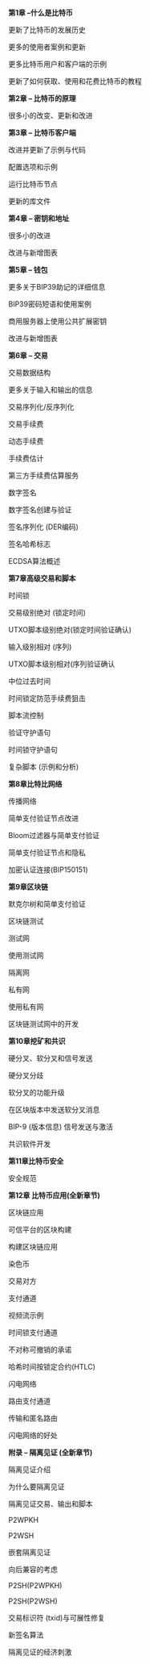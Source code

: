  **第1章 –什么是比特币**

 更新了比特币的发展历史

 更多的使用者案例和更新

 更多比特币用户和客户端的示例

 更新了如何获取、使用和花费比特币的教程

 

**第2章 – 比特币的原理**

 很多小的改变、更新和改进

 

**第3章 – 比特币客户端**

 改进并更新了示例与代码

 配置选项和示例

 运行比特币节点

 更新的库文件

 

**第4章 – 密钥和地址**

很多小的改进

改进与新增图表

 

**第5章 – 钱包**

 更多关于BIP39助记的详细信息

 BIP39密码短语和使用案例

 商用服务器上使用公共扩展密钥

改进与新增图表

 

**第6章 – 交易**

交易数据结构

更多关于输入和输出的信息

交易序列化/反序列化

交易手续费

动态手续费

手续费估计

第三方手续费估算服务

数字签名

   数字签名创建与验证

   签名序列化 (DER编码)

   签名哈希标志

  ECDSA算法概述

  

**第7章高级交易和脚本**

  时间锁

   交易级别绝对 (锁定时间)

   UTXO脚本级别绝对(锁定时间验证确认)

   输入级别相对 (序列)

   UTXO脚本级别相对(序列验证确认

 中位过去时间

 时间锁定防范手续费狙击

 脚本流控制

 验证守护语句

 时间锁守护语句

 复杂脚本 (示例和分析)

 

**第8章比特比网络**

 传播网络

 简单支付验证节点改进

 Bloom过滤器与简单支付验证

 简单支付验证节点和隐私

 加密认证连接(BIP150151)

 

**第9章区块链**

  默克尔树和简单支付验证

 区块链测试

   测试网

   使用测试网

   隔离网

   私有网

   使用私有网

 区块链测试网中的开发

 

**第10章挖矿和共识**

硬分叉、软分叉和信号发送

硬分叉分歧

软分叉的功能升级

 在区块版本中发送软分叉消息

 BIP-9 (版本信息) 信号发送与激活

 共识软件开发

 

**第11章比特币安全**

 安全规范

 

**第12章 比特币应用(全新章节)**

 区块链应用

 可信平台的区块构建

 构建区块链应用

 染色币

 交易对方

 支付通道

  视频流示例

  时间锁支付通道

  不对称可撤销的承诺

  哈希时间按锁定合约(HTLC)

 闪电网络

  路由支付通道

  传输和匿名路由

  闪电网络的好处

 

**附录 – 隔离见证 (全新章节)**

  隔离见证介绍

 为什么要隔离见证

 隔离见证交易、输出和脚本

  P2WPKH

  P2WSH

 嵌套隔离见证

   向后兼容的考虑

  P2SH(P2WPKH)

  P2SH(P2WSH)

 交易标识符 (txid)与可展性修复

 新签名算法

 隔离见证的经济刺激